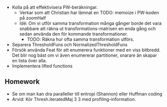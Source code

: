 - Kolla på att effektivisera PW-beräkningar.
	- Verkar som att Christian har lämnat en TODO: memoize i PW-koden på zoomHalf
	- Idé: Om vi utför samma transformation många gånger borde det vara snabbare att räkna ut transformations-matrisen en enda gång och sedan använda den för kommande transformationer. 
		- TODO: Räkna hur ofta samma transformation utförs.
- Separera ThresholdFuns och NormalizedThresholdFuns
- Försök använda Feat för att enumerera funktioner med en viss bitbredd. Det blir nog bäst om vi även enumererar partitioner, snarare än skapar en lista över alla.
- Implementera lifted functions
## Homework

- Se om man kan dra paralleller till entropi (Shannon) eller Huffman coding
- Arvid: Kör Thresh.iteratedMaj 3 3 med profiling-information.